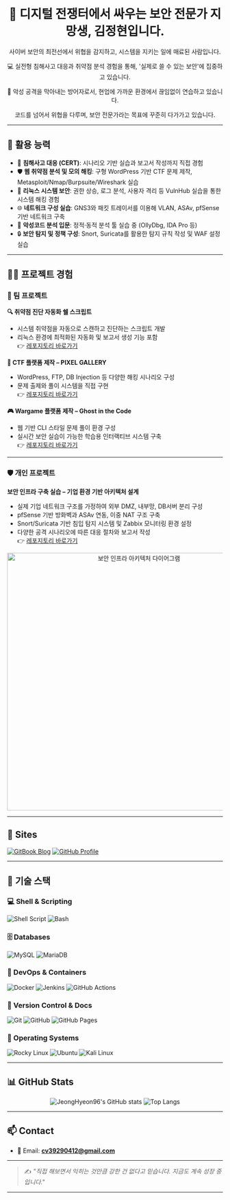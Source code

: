 <h1 align="center">🔐 디지털 전쟁터에서 싸우는 보안 전문가 지망생, 김정현입니다.</h1>

<p align="center">사이버 보안의 최전선에서 위협을 감지하고, 시스템을 지키는 일에 매료된 사람입니다.</p>
<p align="center">💻 실전형 침해사고 대응과 취약점 분석 경험을 통해, '실제로 쓸 수 있는 보안'에 집중하고 있습니다.</p>
<p align="center">🎯 악성 공격을 막아내는 방어자로서, 현업에 가까운 환경에서 끊임없이 연습하고 있습니다.</p>
<p align="center">코드를 넘어서 위협을 다루며, 보안 전문가라는 목표에 꾸준히 다가가고 있습니다.</p>

---

## 🎯 활용 능력

- 🚨 **침해사고 대응 (CERT)**: 시나리오 기반 실습과 보고서 작성까지 직접 경험  
- 🛡 **웹 취약점 분석 및 모의 해킹**: 구형 WordPress 기반 CTF 문제 제작, Metasploit/Nmap/Burpsuite/Wireshark 실습  
- 🧠 **리눅스 시스템 보안**: 권한 상승, 로그 분석, 사용자 격리 등 VulnHub 실습을 통한 시스템 해킹 경험  
- 🌐 **네트워크 구성 실습**: GNS3와 패킷 트레이서를 이용해 VLAN, ASAv, pfSense 기반 네트워크 구축  
- 🐞 **악성코드 분석 입문**: 정적·동적 분석 툴 실습 중 (OllyDbg, IDA Pro 등)  
- 🔒 **보안 탐지 및 정책 구성**: Snort, Suricata를 활용한 탐지 규칙 작성 및 WAF 설정 실습

---

## 👨‍💻 프로젝트 경험

### 🔧 팀 프로젝트

**🔍 취약점 진단 자동화 쉘 스크립트**  
- 시스템 취약점을 자동으로 스캔하고 진단하는 스크립트 개발  
- 리눅스 환경에 최적화된 자동화 및 보고서 생성 기능 포함  
👉 [레포지토리 바로가기](https://github.com/JeongHyeon96/Vulnerability-Scanner-ScriptTeamEN)

**🎨 CTF 플랫폼 제작 – PIXEL GALLERY**  
- WordPress, FTP, DB Injection 등 다양한 해킹 시나리오 구성  
- 문제 출제와 풀이 시스템을 직접 구현  
👉 [레포지토리 바로가기](https://github.com/JeongHyeon96/CTF_PixelGallery_TeamEN)

**🎮 Wargame 플랫폼 제작 – Ghost in the Code**  
- 웹 기반 CLI 스타일 문제 풀이 환경 구성  
- 실시간 보안 실습이 가능한 학습용 인터랙티브 시스템 구축  
👉 [레포지토리 바로가기](https://github.com/JeongHyeon96/WarGame_TeamESG)

---

### 🛡 개인 프로젝트

**보안 인프라 구축 실습 – 기업 환경 기반 아키텍처 설계**  
- 실제 기업 네트워크 구조를 가정하여 외부 DMZ, 내부망, DB서버 분리 구성  
- pfSense 기반 방화벽과 ASAv 연동, 이중 NAT 구조 구축  
- Snort/Suricata 기반 침입 탐지 시스템 및 Zabbix 모니터링 환경 설정  
- 다양한 공격 시나리오에 따른 대응 절차와 보고서 작성  
👉 [레포지토리 바로가기](https://github.com/JeongHyeon96/full_security_portfolio) 

<p align="center">
  <img src="https://github.com/JeongHyeon96/full_security_portfolio/raw/main/full_security_portfolio.PNG" width="600" alt="보안 인프라 아키텍처 다이어그램" />
</p>

---

## 🔗 Sites

[![GitBook Blog](https://img.shields.io/badge/-GitBook%20Blog-7C4DFF?style=for-the-badge&logo=gitbook&logoColor=white)](https://jeonghyeon.gitbook.io/cyberops-logbook)
[![GitHub Profile](https://img.shields.io/badge/-GitHub%20Profile-181717?style=for-the-badge&logo=github&logoColor=white)](https://github.com/JeongHyeon96)

---

## 🔧 기술 스택

### 💻 Shell & Scripting
![Shell Script](https://img.shields.io/badge/-Shell%20Script-121011?style=for-the-badge&logo=gnubash&logoColor=white) 
![Bash](https://img.shields.io/badge/-Bash-4EAA25?style=for-the-badge&logo=gnubash&logoColor=white)

### 🗄 Databases
![MySQL](https://img.shields.io/badge/-MySQL-005C84?style=for-the-badge&logo=mysql&logoColor=white) 
![MariaDB](https://img.shields.io/badge/-MariaDB-003545?style=for-the-badge&logo=mariadb&logoColor=white)

### 🚀 DevOps & Containers
![Docker](https://img.shields.io/badge/-Docker-2496ED?style=for-the-badge&logo=docker&logoColor=white) 
![Jenkins](https://img.shields.io/badge/-Jenkins-D24939?style=for-the-badge&logo=jenkins&logoColor=white)
![GitHub Actions](https://img.shields.io/badge/-GitHub%20Actions-2088FF?style=for-the-badge&logo=githubactions&logoColor=white)

### 📂 Version Control & Docs
![Git](https://img.shields.io/badge/-Git-F05032?style=for-the-badge&logo=git&logoColor=white) 
![GitHub](https://img.shields.io/badge/-GitHub-181717?style=for-the-badge&logo=github&logoColor=white) 
![GitHub Pages](https://img.shields.io/badge/-GitHub%20Pages-121011?style=for-the-badge&logo=githubpages&logoColor=white)

### 🧰 Operating Systems
![Rocky Linux](https://img.shields.io/badge/-Rocky%20Linux-10B981?style=for-the-badge&logo=rockylinux&logoColor=white) 
![Ubuntu](https://img.shields.io/badge/-Ubuntu-E95420?style=for-the-badge&logo=ubuntu&logoColor=white) 
![Kali Linux](https://img.shields.io/badge/-Kali%20Linux-557C94?style=for-the-badge&logo=kalilinux&logoColor=white)

---

## 📊 GitHub Stats

<p align="center">
  <img src="https://github-readme-stats.vercel.app/api?username=JeongHyeon96&show_icons=true&theme=tokyonight" alt="JeongHyeon96's GitHub stats" />
  <img src="https://github-readme-stats.vercel.app/api/top-langs/?username=JeongHyeon96&layout=compact&theme=tokyonight" alt="Top Langs" />
</p>

---

## 📫 Contact

- 📧 Email: **cv39290412@gmail.com**

---

> ✍️ *"직접 해보면서 익히는 것만큼 강한 건 없다고 믿습니다. 지금도 계속 성장 중입니다."*

---

